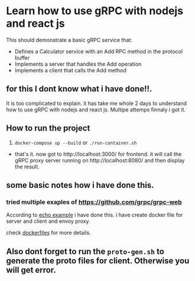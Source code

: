 # Learn how to use gRPC with nodejs and react js

This should demonstrate a basic gRPC service that:

- Defines a Calculator service with an Add RPC method in the protocol buffer
- Implements a server that handles the Add operation
- Implements a client that calls the Add method

## for this I dont know what i have done!!.

It is too complicated to explain. it has take me whole 2 days to understand how to use gRPC with nodejs and react js. Multipe attemps finnaly i got it.

## How to run the project

1. `docker-compose up --build`
   or
   `./run-container.sh`

- that's it. now
  got to http://localhost:3000/ for frontend.
  it will call the gRPC proxy server running on http://localhost:8080/
  and then display the result.

## some basic notes how i have done this.

### tried multiple exaples of https://github.com/grpc/grpc-web

According to [echo example](https://github.com/grpc/grpc-web/blob/master/net/grpc/gateway/examples/echo) i have done this. i have create docker file for server and client and envoy proxy.

check [dockerfiles](./docker/) for more details.

## Also dont forget to run the `proto-gen.sh` to generate the proto files for client. Otherwise you will get error.
